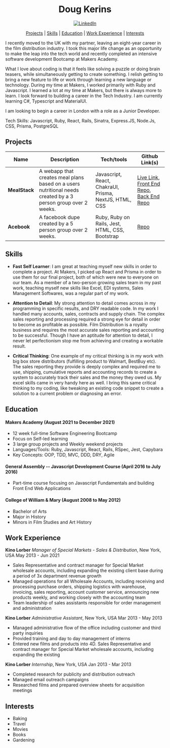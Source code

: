 <div align="center">
 
<h1>Doug Kerins</h1>
 
[![LinkedIn](https://img.shields.io/badge/LinkedIn-0077B5?style=for-the-badge&logo=linkedin&logoColor=white)](https://www.linkedin.com/in/douglaskerins/)
 
[Projects](#projects) | [Skills](#skills) | [Education](#education) | [Work Experience](#work) | [Interests](#interests)
 
</div>

I recently moved to the UK with my partner, leaving an eight-year career in the film distribution industry. I took this major life change as an opportunity to make the leap into the tech world and recently completed an intensive software development Bootcamp at Makers Academy.
 
What I love about coding is that it feels like solving a puzzle or doing brain teasers, while simultaneously getting to create something. I relish getting to bring a new feature to life or work through learning a new language or technology. During my time at Makers, I worked primarily with Ruby and Javascript. I learned a lot at my time at Makers, but there is always more to learn. I look forward to building a career in the Tech Industry. I am currently learning C#, Typescript and MaterialUI. 
 
I am looking to begin a career in London with a role as a Junior Developer. 

Tech Skills: Javascript, Ruby, React, Rails, Sinatra, Express.JS, Node.Js, CSS, Prisma, PostgreSQL
 

## <a name="projects">Projects</a>

| Name                         | Description       | Tech/tools        | Github Link(s) |
| ---------------------------- | ----------------- | ----------------- | --------------|
| **MealStack**| A webapp that creates meal plans based on a users nutritional needs created by a 3 person group over 2 weeks. | Javascript, React, ChakraUI, Prisma, NextJS, HTML, CSS | [Live Link](https://mealstack.netlify.app/), [Front End Repo](https://github.com/dpkerins/mealstack-frontend), [Back End Repo](https://github.com/dpkerins/mealstack-backend) |
| **Acebook** | A facebook dupe created by a 5 person group over 2 weeks. | Ruby, Ruby on Rails, Jest, HTML, CSS, Bootstrap| [Repo](https://github.com/dpkerins/acebook-rails-meta)|

## <a name="skills">Skills</a>

- <strong>Fast Self Learner</strong>: I am great at teaching myself new skills in order to complete a project. At Makers, I picked up React and Prisma in order to use them for our final project, both of which were new to everyone on our team. As a member of a two-person growing sales team in my past work, teaching myself new skills like Excel, EDI systems, Sales Management Softwares, was a regular part of my work. 

- <strong>Attention to Detail</strong>: My strong attention to detail comes across in my programming in specific results, and DRY readable code. In my work I handled many accounts, sales, contracts and supply chain. The complex sales reporting and processing required a strong eye for detail in order to become as profitable as possible. Film Distribution is a royalty business and requires the most accurate sales reporting and accounting to be successful. Though I have an aptitude for attention to detail, I never let perfectionism stop me from achieving and creating a workable result.

- <strong>Critical Thinking</strong>: One example of my critical thinking is in my work with big box store distributors (fulfilling product to Walmart, BestBuy etc). The sales reporting they provide is deeply complex and required me to use, shipping, cumulative reports and accounting records to create a system to accurately track their sales and the money they owed us. My excel skills came in very handy here as well. I bring this same critical thinking to my coding, like tweaking an existing code snippet to create a solution to a current problem or diagnosing an error. 


## <a name="education">Education</a>

#### Makers Academy (August 2021 to December 2021)
- 12 week full-time Software Engineering Bootcamp
- Focus on Self-led learning
- 3 large group projects and Weekly weekend projects
- Languages/Tools: Ruby, Javascript, React, Rails, RSpec, Jest, Capybara
- Key Concepts: OOP, TDD, MVC, DDD, DRY, Agile

#### General Assembly -- Javascript Development Course (April 2016 to July 2016)
- Part-time course focusing on Javascript Fundamentals and building Front End Web Applications

#### College of William & Mary (August 2008 to May 2012)
- Bachelor of Arts
- Major in History
- Minors in Film Studies and Art History


## <a name="work">Work Experience</a>


**Kino Lorber** _Manager of Special Markets - Sales & Distribution_, New York, USA May 2013 - Jun 2021
- Sales Representative and contract manager for Special Market wholesale accounts, including expanding the existing client base during a period of 3x department revenue growth
- Managed operations for all Wholesale Accounts, including receiving and processing purchase orders, shipping logistics with warehouse, invoicing, sales reporting, account customer service, announcing new products weekly, and working closely with the accounting team
- Team leadership of sales assistants responsible for order management and administration

**Kino Lorber** _Administrative Assistant_, New York, USA Mar 2013 - May 2013
- Managed administrative flow of the office including customer and third party inquiries
- Provided training and day to day management of interns
- Entered new films and products into 4D. Sales Representative and contract manager for Special Market wholesale accounts, including expanding the existing

**Kino Lorber** _Internship_, New York, USA Jan 2013 - Mar 2013
- Completed research for publicity and distribution outreach
- Managed email outreach campaigns
- Researched films and prepared overview sheets for acquisition meetings


## <a name="interests">Interests</a>
- Baking
- Travel
- Movies
- Books
- Gardening


